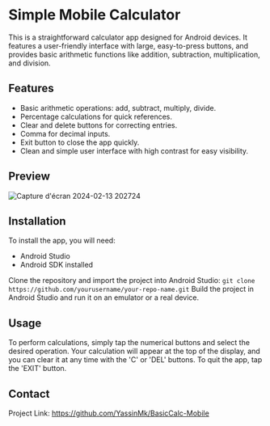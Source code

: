 # Simple Mobile Calculator

This is a straightforward calculator app designed for Android devices. It features a user-friendly interface with large, easy-to-press buttons, and provides basic arithmetic functions like addition, subtraction, multiplication, and division.

## Features

- Basic arithmetic operations: add, subtract, multiply, divide.
- Percentage calculations for quick references.
- Clear and delete buttons for correcting entries.
- Comma for decimal inputs.
- Exit button to close the app quickly.
- Clean and simple user interface with high contrast for easy visibility.

## Preview

![Capture d'écran 2024-02-13 202724](https://github.com/YassinMk/BasicCalcApp-Mobile/assets/122708120/464f3852-abfb-4045-a94f-cc46e396ac88)

## Installation

To install the app, you will need:

- Android Studio
- Android SDK installed

Clone the repository and import the project into Android Studio:
`git clone https://github.com/yourusername/your-repo-name.git`
Build the project in Android Studio and run it on an emulator or a real device.

## Usage
To perform calculations, simply tap the numerical buttons and select the desired operation. Your calculation will appear at the top of the display, and you can clear it at any time with the 'C' or 'DEL' buttons. To quit the app, tap the 'EXIT' button.
## Contact
Project Link: https://github.com/YassinMk/BasicCalc-Mobile



